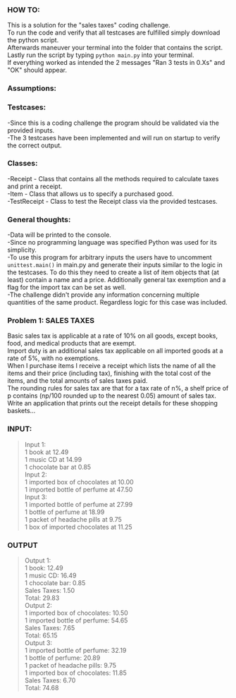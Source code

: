 ### HOW TO:
This is a solution for the "sales taxes" coding challenge.\
To run the code and verify that all testcases are fulfilled simply download the python script.\
Afterwards maneuver your terminal into the folder that contains the script.\
Lastly run the script by typing ```python main.py``` into your terminal.\
If everything worked as intended the 2 messages "Ran 3 tests in 0.Xs" and "OK" should appear.

### Assumptions:
### Testcases:
-Since this is a coding challenge the program should be validated via the provided inputs.\
-The 3 testcases have been implemented and will run on startup to verify the correct output.

### Classes:
-Receipt - Class that contains all the methods required to calculate taxes and print a receipt.\
-Item - Class that allows us to specify a purchased good.\
-TestReceipt - Class to test the Receipt class via the provided testcases.

### General thoughts:
-Data will be printed to the console.\
-Since no programming language was specified Python was used for its simplicity.\
-To use this program for arbitrary inputs the users have to uncomment ```unittest.main()``` in main.py and generate their inputs similar to the logic in the testcases. To do this they need to create a list of item objects that (at least) contain a name and a price. Additionally general tax exemption and a flag for the import tax can be set as well.\
-The challenge didn't provide any information concerning multiple quantities of the same product. Regardless logic for this case was included.

### Problem 1: SALES TAXES
Basic sales tax is applicable at a rate of 10% on all goods, except books, food, and medical products that are exempt.\
Import duty is an additional sales tax applicable on all imported goods at a rate of 5%, with no exemptions.\
When I purchase items I receive a receipt which lists the name of all the items and their price (including tax), finishing with the total cost of the items, and the total amounts of sales taxes paid.\
The rounding rules for sales tax are that for a tax
rate of n%, a shelf price of p contains (np/100 rounded up to the nearest 0.05) amount of sales tax.\
Write an application that prints out the receipt details for these shopping baskets...

### INPUT: 
> Input 1: \
> 1 book at 12.49 \
> 1 music CD at 14.99 \
> 1 chocolate bar at 0.85 \
> Input 2: \
> 1 imported box of chocolates at 10.00 \
> 1 imported bottle of perfume at 47.50 \
> Input 3: \
> 1 imported bottle of perfume at 27.99 \
> 1 bottle of perfume at 18.99 \
> 1 packet of headache pills at 9.75 \
> 1 box of imported chocolates at 11.25 
### OUTPUT 
> Output 1: \
> 1 book: 12.49 \
> 1 music CD: 16.49 \
> 1 chocolate bar: 0.85 \
> Sales Taxes: 1.50 \
> Total: 29.83 \
> Output 2: \
> 1 imported box of chocolates: 10.50 \
> 1 imported bottle of perfume: 54.65 \
> Sales Taxes: 7.65 \
> Total: 65.15 \
> Output 3: \
> 1 imported bottle of perfume: 32.19 \
> 1 bottle of perfume: 20.89 \
> 1 packet of headache pills: 9.75 \
> 1 imported box of chocolates: 11.85 \
> Sales Taxes: 6.70 \
> Total: 74.68 
